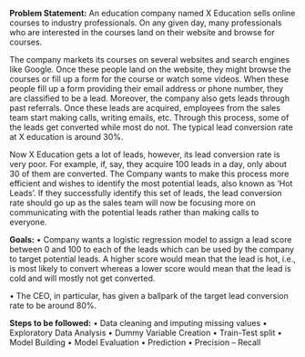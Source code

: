 **Problem Statement:**
An education company named X Education sells online courses to industry professionals. On any given day, many professionals who are interested in the courses land on their website and browse for courses. 

The company markets its courses on several websites and search engines like Google. Once these people land on the website, they might browse the courses or fill up a form for the course or watch some videos. When these people fill up a form providing their email address or phone number, they are classified to be a lead. Moreover, the company also gets leads through past referrals. Once these leads are acquired, employees from the sales team start making calls, writing emails, etc. Through this process, some of the leads get converted while most do not. The typical lead conversion rate at X education is around 30%.

Now X Education gets a lot of leads, however, its lead conversion rate is very poor. For example, if, say, they acquire 100 leads in a day, only about 30 of them are converted.  The Company wants to make this process more efficient and wishes to identify the most potential leads, also known as ‘Hot Leads’. If they successfully identify this set of leads, the lead conversion rate should go up as the sales team will now be focusing more on communicating with the potential leads rather than making calls to everyone.

**Goals:**
•	Company wants a logistic regression model to assign a lead score between 0 and 100 to each of the leads which can be used by the company to target potential leads. A higher score would mean that the lead is hot, i.e., is most likely to convert whereas a lower score would mean that the lead is cold and will mostly not get converted.

•	The CEO, in particular, has given a ballpark of the target lead conversion rate to be around 80%.


**Steps to be followed:**
•	Data cleaning and imputing missing values
•	Exploratory Data Analysis
•	Dummy Variable Creation
•	Train-Test split
•	Model Building
•	Model Evaluation
•	Prediction
•	Precision – Recall
